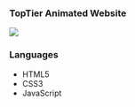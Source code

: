 ### TopTier Animated Website
![](https://github.com/chyna-gvng/j_codes-top-tier/blob/main/output/output.gif)

### Languages
- HTML5
- CSS3
- JavaScript
